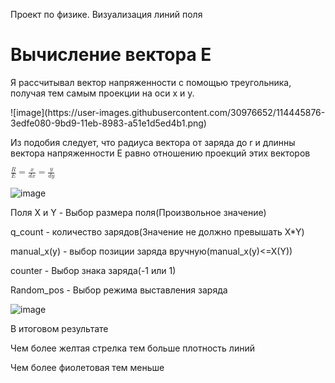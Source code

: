 Проект по физике. Визуализация линий поля

<h1>Вычисление вектора Е</h1>
<p>Я рассчитывал вектор напряженности с помощью треугольника, получая тем самым проекции на оси x и y.</p>
![image](https://user-images.githubusercontent.com/30976652/114445876-3edfe080-9bd9-11eb-8983-a51e1d5ed4b1.png)
<p>Из подобия следует, что радиуса вектора от заряда до  r и длинны вектора напряженности E равно отношению проекций этих векторов</p>
<p><math xmlns="http://www.w3.org/1998/Math/MathML">
  <mfrac>
    <mi>R</mi>
    <mi>E</mi>
  </mfrac>
  <mo>=</mo>
  <mfrac>
    <mi>x</mi>
    <mrow>
      <mi>d</mi>
      <mi>x</mi>
    </mrow>
  </mfrac>
  <mo>=</mo>
  <mfrac>
    <mi>y</mi>
    <mrow>
      <mi>d</mi>
      <mi>y</mi>
    </mrow>
  </mfrac>
</math></p>

<p></p>
<p></p>
<p></p>

![image](https://user-images.githubusercontent.com/30976652/114444105-28388a00-9bd7-11eb-8682-49dd93af8f70.png)

<p></p>
<p>Поля X и Y - Выбор размера поля(Произвольное значение)</p>
     <p>q_count - количество зарядов(Значение не должно превышать X*Y)</p>
     <p>manual_x(y) - выбор позиции заряда вручную(manual_x(y)<=X(Y))</p>
     <p>counter - Выбор знака заряда(-1 или 1)</p>
     <p>Random_pos - Выбор режима выставления заряда</p>
 
 
 
![image](https://user-images.githubusercontent.com/30976652/114444832-fbd13d80-9bd7-11eb-90fb-25e0cfd6db2b.png)


<p>В итоговом результате</p>
     <p>Чем более желтая стрелка тем больше плотность линий</p>
     <p>Чем более фиолетовая тем меньше</p>
